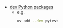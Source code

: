 - [dev Python packages](https://docs.astral.sh/uv/concepts/projects/dependencies/#development-dependencies)
    - e.g.
      ```bash
      uv add --dev pytest
      ```
